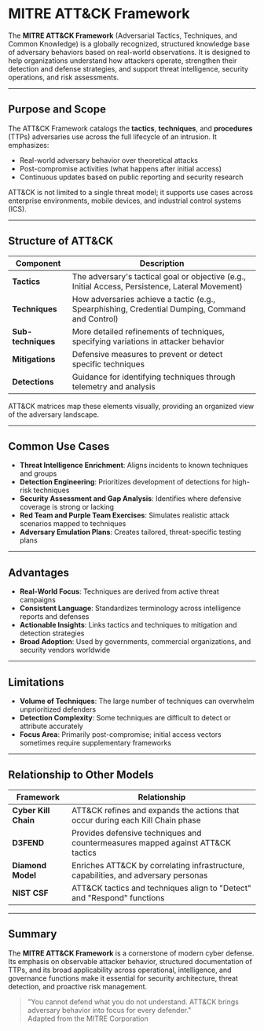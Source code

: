 # MITRE ATT&CK Framework

The **MITRE ATT&CK Framework** (Adversarial Tactics, Techniques, and Common Knowledge) is a globally recognized, structured knowledge base of adversary behaviors based on real-world observations. It is designed to help organizations understand how attackers operate, strengthen their detection and defense strategies, and support threat intelligence, security operations, and risk assessments.

---

## Purpose and Scope

The ATT&CK Framework catalogs the **tactics**, **techniques**, and **procedures** (TTPs) adversaries use across the full lifecycle of an intrusion. It emphasizes:

- Real-world adversary behavior over theoretical attacks
- Post-compromise activities (what happens after initial access)
- Continuous updates based on public reporting and security research

ATT&CK is not limited to a single threat model; it supports use cases across enterprise environments, mobile devices, and industrial control systems (ICS).

---

## Structure of ATT&CK

| Component | Description |
|-----------|-------------|
| **Tactics** | The adversary's tactical goal or objective (e.g., Initial Access, Persistence, Lateral Movement) |
| **Techniques** | How adversaries achieve a tactic (e.g., Spearphishing, Credential Dumping, Command and Control) |
| **Sub-techniques** | More detailed refinements of techniques, specifying variations in attacker behavior |
| **Mitigations** | Defensive measures to prevent or detect specific techniques |
| **Detections** | Guidance for identifying techniques through telemetry and analysis |

ATT&CK matrices map these elements visually, providing an organized view of the adversary landscape.

---

## Common Use Cases

- **Threat Intelligence Enrichment**: Aligns incidents to known techniques and groups
- **Detection Engineering**: Prioritizes development of detections for high-risk techniques
- **Security Assessment and Gap Analysis**: Identifies where defensive coverage is strong or lacking
- **Red Team and Purple Team Exercises**: Simulates realistic attack scenarios mapped to techniques
- **Adversary Emulation Plans**: Creates tailored, threat-specific testing plans

---

## Advantages

- **Real-World Focus**: Techniques are derived from active threat campaigns
- **Consistent Language**: Standardizes terminology across intelligence reports and defenses
- **Actionable Insights**: Links tactics and techniques to mitigation and detection strategies
- **Broad Adoption**: Used by governments, commercial organizations, and security vendors worldwide

---

## Limitations

- **Volume of Techniques**: The large number of techniques can overwhelm unprioritized defenders
- **Detection Complexity**: Some techniques are difficult to detect or attribute accurately
- **Focus Area**: Primarily post-compromise; initial access vectors sometimes require supplementary frameworks

---

## Relationship to Other Models

| Framework | Relationship |
|-----------|-------------|
| **Cyber Kill Chain** | ATT&CK refines and expands the actions that occur during each Kill Chain phase |
| **D3FEND** | Provides defensive techniques and countermeasures mapped against ATT&CK tactics |
| **Diamond Model** | Enriches ATT&CK by correlating infrastructure, capabilities, and adversary personas |
| **NIST CSF** | ATT&CK tactics and techniques align to "Detect" and "Respond" functions |

---

## Summary

The **MITRE ATT&CK Framework** is a cornerstone of modern cyber defense. Its emphasis on observable attacker behavior, structured documentation of TTPs, and its broad applicability across operational, intelligence, and governance functions make it essential for security architecture, threat detection, and proactive risk management.

> "You cannot defend what you do not understand. ATT&CK brings adversary behavior into focus for every defender."  
> Adapted from the MITRE Corporation

